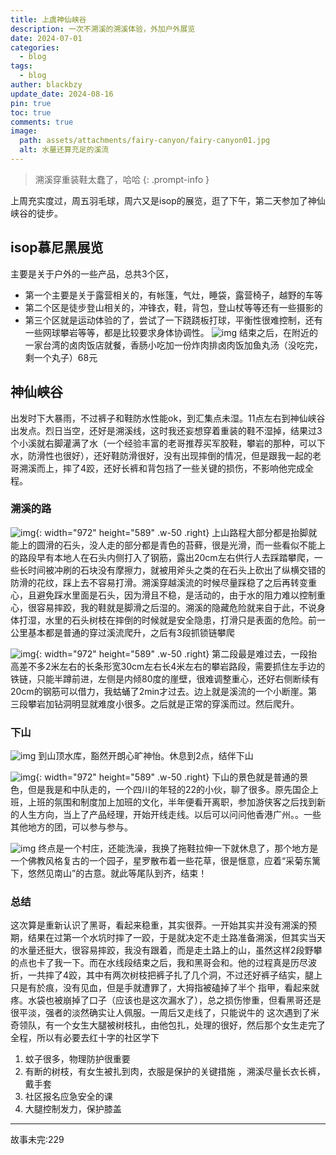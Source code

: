 ```yaml
---
title: 上虞神仙峡谷
description: 一次不溯溪的溯溪体验，外加户外展览
date: 2024-07-01
categories:
  - blog
tags:
  - blog
auther: blackbzy
update_date: 2024-08-16
pin: true
toc: true
comments: true
image:
  path: assets/attachments/fairy-canyon/fairy-canyon01.jpg
  alt: 水量还算充足的溪流
---
```


> 溯溪穿重装鞋太蠢了，哈哈
{: .prompt-info }

上周充实度过，周五羽毛球，周六又是isop的展览，逛了下午，第二天参加了神仙峡谷的徒步。

## isop慕尼黑展览
主要是关于户外的一些产品，总共3个区，
- 第一个主要是关于露营相关的，有帐篷，气灶，睡袋，露营椅子，越野的车等
- 第二个区是徒步登山相关的，冲锋衣，鞋，背包，登山杖等等还有一些摄影的
- 第三个区就是运动体验的了，尝试了一下跷跷板打球，平衡性很难控制，还有一些网球攀岩等等，都是比较要求身体协调性。
![img](assets/attachments/fairy-canyon/fairy-canyon06.jpg)
结束之后，在附近的一家台湾的卤肉饭店就餐，香肠小吃加一份炸肉排卤肉饭加鱼丸汤（没吃完，剩一个丸子）68元

## 神仙峡谷
出发时下大暴雨，不过裤子和鞋防水性能ok，到汇集点未湿。11点左右到神仙峡谷出发点。烈日当空，还好是溯溪线，这时我还妄想穿着重装的鞋不湿掉，结果过3个小溪就右脚灌满了水（一个经验丰富的老哥推荐买军胶鞋，攀岩的那种，可以下水，防滑性也很好），还好鞋防滑很好，没有出现摔倒的情况，但是跟我一起的老哥溯溪而上，摔了4跤，还好长裤和背包挡了一些关键的损伤，不影响他完成全程。

### 溯溪的路
![img](assets/attachments/fairy-canyon/fairy-canyon03.jpg){: width="972" height="589" .w-50 .right}
上山路程大部分都是抬脚就能上的圆滑的石头，没人走的部分都是青色的苔藓，很是光滑，而一些看似不能上的路段早有本地人在石头内侧打入了钢筋，露出20cm左右供行人去踩踏攀爬，一些长时间被冲刷的石块没有摩擦力，就被用斧头之类的在石头上砍出了纵横交错的防滑的花纹，踩上去不容易打滑。溯溪穿越溪流的时候尽量踩稳了之后再转变重心，且避免踩水里面是石头，因为滑且不稳，是活动的，由于水的阻力难以控制重心，很容易摔跤，我的鞋就是脚滑之后湿的。溯溪的隐藏危险就来自于此，不说身体打湿，水里的石头树枝在摔倒的时候就是安全隐患，打滑只是表面的危险。前一公里基本都是普通的穿过溪流爬升，之后有3段抓锁链攀爬

![img](assets/attachments/fairy-canyon/fairy-canyon08.jpg){: width="972" height="589" .w-50 .right}
第二段最是难过去，一段抬高差不多2米左右的长条形宽30cm左右长4米左右的攀岩路段，需要抓住左手边的铁链，只能半蹲前进，左侧是内倾80度的崖壁，很难调整重心，还好右侧断续有20cm的钢筋可以借力，我蛄蛹了2min才过去。边上就是溪流的一个小断崖。第三段攀岩加钻洞明显就难度小很多。之后就是正常的穿溪而过。然后爬升。

### 下山
![img](assets/attachments/fairy-canyon/fairy-canyon02.jpg)
到山顶水库，豁然开朗心旷神怡。休息到2点，结伴下山

![img](assets/attachments/fairy-canyon/fairy-canyon05.jpg){: width="972" height="589" .w-50 .right}
下山的景色就是普通的景色，但是我是和中队走的，一个四川的年轻的22的小伙，聊了很多。原先国企上班，上班的氛围和制度加上加班的文化，半年便看开离职，参加游侠客之后找到新的人生方向，当上了产品经理，开始开线走线。以后可以问问他香港广州。。一些其他地方的团，可以参与参与。

![img](assets/attachments/fairy-canyon/fairy-canyon07.jpg)
终点是一个村庄，还能洗澡，我换了拖鞋拉伸一下就休息了，那个地方是一个佛教风格复古的一个园子，星罗散布着一些花草，很是惬意，应着“采菊东篱下，悠然见南山”的古意。就此等尾队到齐，结束！

### 总结
这次算是重新认识了黑哥，看起来稳重，其实很莽。一开始其实并没有溯溪的预期，结果在过第一个水坑时摔了一跤，于是就决定不走土路准备溯溪，但其实当天的水量还挺大，很容易摔跤，我没有跟着，而是走土路上的山，虽然这样2段野攀的点也卡了我一下。而在水线段结束之后，我和黑哥会和。他的过程真是历尽波折，一共摔了4跤，其中有两次树枝把裤子扎了几个洞，不过还好裤子结实，腿上只是有於痕，没有见血，但是手就遭罪了，大拇指被磕掉了半个 指甲，看起来就疼。水袋也被崩掉了口子（应该也是这次漏水了），总之损伤惨重，但看黑哥还是很平淡，强者的淡然确实让人佩服。一周后又走线了，只能说牛的
这次遇到了米奇领队，有一个女生大腿被树枝扎，由他包扎，处理的很好，然后那个女生走完了全程，所以有必要去红十字的社区学下

1. 蚊子很多，物理防护很重要
2. 有断的树枝，有女生被扎到肉，衣服是保护的关键措施 ，溯溪尽量长衣长裤，戴手套
3. 社区报名应急安全的课
4. 大腿控制发力，保护膝盖

---
故事未完:229


